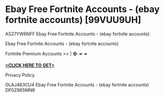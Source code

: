 # Ebay Free Fortnite Accounts - (ebay fortnite accounts) [99VUU9UH]

AS27YW6NFF Ebay Free Fortnite Accounts - (ebay fortnite accounts)

Ebay Free Fortnite Accounts - (ebay fortnite accounts)

Fortnite Premium Accounts >> | 🟢 ➜ ➜ 

**[=CLICK HERE TO GET=](https://www.google.com/url?q=https%3A%2F%2Fappbitly.com%2FeTWwS)**

Privacy Policy

 GLAJ463CU4 Ebay Free Fortnite Accounts - (ebay fortnite accounts) DP0Z865MN6

